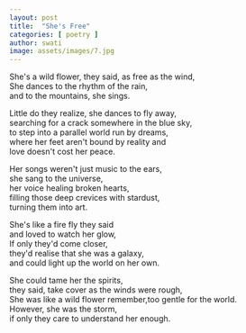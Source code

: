 ```yaml
---
layout: post
title:  "She's Free"
categories: [ poetry ]
author: swati
image: assets/images/7.jpg
---
```

She's a wild flower, they said, as free as the wind,  
She dances to the rhythm of the rain,  
and to the mountains, she sings.

Little do they realize, she dances to fly away,  
searching for a crack somewhere in the blue sky,  
to step into a parallel world run by dreams,  
where her feet aren't bound by reality and  
love doesn't cost her peace.

Her songs weren't just music to the ears,  
she sang to the universe,  
her voice healing broken hearts,  
filling those deep crevices with stardust,  
turning them into art.

She's like a fire fly they said  
and loved to watch her glow,  
If only they'd come closer,  
they'd realise that she was a galaxy,  
and could light up the world on her own.

She could tame her the spirits,  
they said, take cover as the winds were rough,  
She was like a wild flower remember,too gentle for the world.  
However, she was the storm,  
if only they care to understand her enough.
